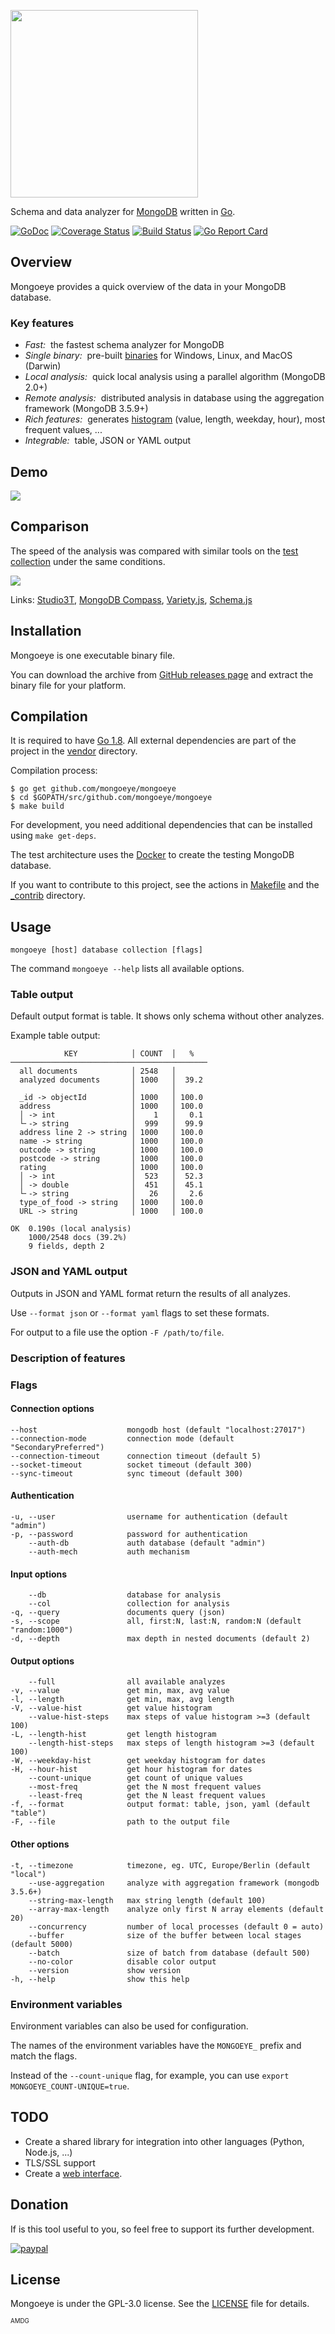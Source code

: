 <a href="https://raw.githubusercontent.com/mongoeye/mongoeye/master/_misc/logo_name_small.png?v1" title="logo"><img src="https://raw.githubusercontent.com/mongoeye/mongoeye/master/_misc/logo_name_small.png?v1" width="300"/></a>


Schema and data analyzer for [MongoDB](https://www.mongodb.com) written in [Go](https://golang.org).

[![GoDoc](https://godoc.org/github.com/golang/gddo?status.svg)](https://godoc.org/github.com/mongoeye/mongoeye)
[![Coverage Status](https://coveralls.io/repos/github/mongoeye/mongoeye/badge.svg?branch=master)](https://coveralls.io/github/mongoeye/mongoeye?branch=master)
[![Build Status](https://travis-ci.org/mongoeye/mongoeye.svg?branch=master)](https://travis-ci.org/mongoeye/mongoeye)
[![Go Report Card](https://goreportcard.com/badge/github.com/mongoeye/mongoeye)](https://goreportcard.com/report/github.com/mongoeye/mongoeye)

## Overview

Mongoeye provides a quick overview of the data in your MongoDB database.

### Key features

* *Fast:*&nbsp; the fastest schema analyzer for MongoDB
* *Single binary:*&nbsp; pre-built [binaries](https://github.com/mongoeye/mongoeye/releases) for Windows, Linux, and MacOS (Darwin)
* *Local analysis:*&nbsp; quick local analysis using a parallel algorithm (MongoDB 2.0+)
* *Remote analysis:*&nbsp; distributed analysis in database using the aggregation framework (MongoDB 3.5.9+)
* *Rich features:*&nbsp; generates [histogram](https://en.wikipedia.org/wiki/Histogram) (value, length, weekday, hour), most frequent values, ... 
* *Integrable:*&nbsp; table, JSON or YAML output

## Demo

<a href="https://asciinema.org/a/129238" target="_blank" title="Open in asciinema.org"><img src="https://github.com/mongoeye/mongoeye/blob/master/_misc/demo.gif?raw=true" /></a>

## Comparison

The speed of the analysis was compared with similar tools on the [test collection](https://github.com/mongoeye/mongoeye/blob/master/_contrib/dataset/companies.json) under the same conditions.

<a href="https://github.com/mongoeye/mongoeye/blob/master/_misc/comparison.png?raw=true" target="_blank" title="Open image"><img src="https://github.com/mongoeye/mongoeye/blob/master/_misc/comparison.png?raw=true" /></a>

Links: [Studio3T](https://studio3t.com), [MongoDB Compass](https://www.mongodb.com/products/compass), [Variety.js](https://github.com/variety/variety), [Schema.js](https://github.com/skratchdot/mongodb-schema)

## Installation

Mongoeye is one executable binary file. 

You can download the archive from [GitHub releases page](https://github.com/mongoeye/mongoeye/releases) and extract the binary file for your platform.

## Compilation

It is required to have [Go 1.8](https://golang.org). All external dependencies are part of the project in the [vendor](https://github.com/mongoeye/mongoeye/tree/master/vendor) directory.

Compilation process:
```
$ go get github.com/mongoeye/mongoeye
$ cd $GOPATH/src/github.com/mongoeye/mongoeye
$ make build
```
 
For development, you need additional dependencies that can be installed using `make get-deps`.

The test architecture uses the [Docker](https://www.docker.com) to create the testing MongoDB database.

If you want to contribute to this project, see the actions in [Makefile](https://github.com/mongoeye/mongoeye/blob/master/Makefile) and the [_contrib](https://github.com/mongoeye/mongoeye/tree/master/_contrib) directory.

## Usage

```
mongoeye [host] database collection [flags]
```

The command `mongoeye --help` lists all available options.

### Table output

Default output format is table. It shows only schema without other analyzes.

Example table output:
```
            KEY            │ COUNT  │   %    
────────────────────────────────────────────
  all documents            │ 2548   │        
  analyzed documents       │ 1000   │  39.2  
                           │        │        
  _id -> objectId          │ 1000   │ 100.0  
  address                  │ 1000   │ 100.0  
  │ -> int                 │    1   │   0.1  
  └╴-> string              │  999   │  99.9  
  address line 2 -> string │ 1000   │ 100.0  
  name -> string           │ 1000   │ 100.0  
  outcode -> string        │ 1000   │ 100.0  
  postcode -> string       │ 1000   │ 100.0  
  rating                   │ 1000   │ 100.0  
  │ -> int                 │  523   │  52.3  
  │ -> double              │  451   │  45.1  
  └╴-> string              │   26   │   2.6  
  type_of_food -> string   │ 1000   │ 100.0  
  URL -> string            │ 1000   │ 100.0  

OK  0.190s (local analysis)
    1000/2548 docs (39.2%)
    9 fields, depth 2
```

### JSON and YAML output

Outputs in JSON and YAML format return the results of all analyzes.

Use `--format json` or `--format yaml` flags to set these formats.

For output to a file use the option `-F /path/to/file`.

### Description of features

### Flags

#### Connection options
```
--host                    mongodb host (default "localhost:27017")
--connection-mode         connection mode (default "SecondaryPreferred")
--connection-timeout      connection timeout (default 5)
--socket-timeout          socket timeout (default 300)
--sync-timeout            sync timeout (default 300)
```

#### Authentication
```
-u, --user                username for authentication (default "admin")
-p, --password            password for authentication
    --auth-db             auth database (default "admin")
    --auth-mech           auth mechanism
```

#### Input options
```
    --db                  database for analysis
    --col                 collection for analysis
-q, --query               documents query (json)
-s, --scope               all, first:N, last:N, random:N (default "random:1000")
-d, --depth               max depth in nested documents (default 2)
```

#### Output options
```
    --full                all available analyzes
-v, --value               get min, max, avg value
-l, --length              get min, max, avg length
-V, --value-hist          get value histogram
    --value-hist-steps    max steps of value histogram >=3 (default 100)
-L, --length-hist         get length histogram
    --length-hist-steps   max steps of length histogram >=3 (default 100)
-W, --weekday-hist        get weekday histogram for dates
-H, --hour-hist           get hour histogram for dates
    --count-unique        get count of unique values
    --most-freq           get the N most frequent values
    --least-freq          get the N least frequent values
-f, --format              output format: table, json, yaml (default "table")
-F, --file                path to the output file
```

#### Other options
```
-t, --timezone            timezone, eg. UTC, Europe/Berlin (default "local")
    --use-aggregation     analyze with aggregation framework (mongodb 3.5.6+)
    --string-max-length   max string length (default 100)
    --array-max-length    analyze only first N array elements (default 20)
    --concurrency         number of local processes (default 0 = auto)
    --buffer              size of the buffer between local stages (default 5000)
    --batch               size of batch from database (default 500)
    --no-color            disable color output
    --version             show version
-h, --help                show this help
```

### Environment variables

Environment variables can also be used for configuration. 

The names of the environment variables have the `MONGOEYE_` prefix and match the flags.

Instead of the `--count-unique` flag, for example, you can use `export MONGOEYE_COUNT-UNIQUE=true`.

## TODO

* Create a shared library for integration into other languages (Python, Node.js, ...)
* TLS/SSL support
* Create a [web interface](https://github.com/mongoeye/mongoeye-ui).

## Donation

If is this tool useful to you, so feel free to support its further development.

[![paypal](https://www.paypalobjects.com/en_US/i/btn/btn_donateCC_LG.gif)](https://www.paypal.com/cgi-bin/webscr?cmd=_s-xclick&hosted_button_id=JEMPF6RQJP7XA)


## License

Mongoeye is under the GPL-3.0 license. See the [LICENSE](LICENSE.md) file for details.

<sub title="Ad maiorem Dei gloriam. To the greater glory of God."><sub>
AMDG
</sub></sub>




